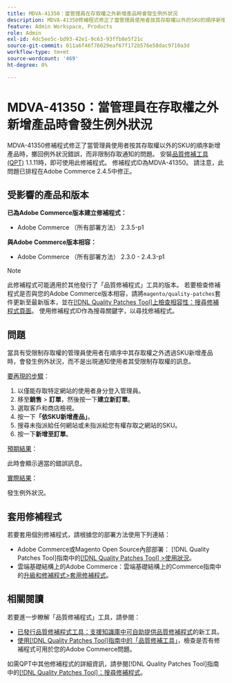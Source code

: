 ```yaml
---
title: MDVA-41350：當管理員在存取權之外新增產品時會發生例外狀況
description: MDVA-41350修補程式修正了當管理員使用者按其存取權以外的SKU的順序新增產品時，擲回例外狀況錯誤，而非限制存取通知的問題。 安裝[Quality Patches Tool (QPT)](https://experienceleague.adobe.com/en/docs/commerce-operations/tools/quality-patches-tool/quality-patches-tool-to-self-serve-quality-patches) 1.1.11後，即可使用此修補程式。 修補程式ID為MDVA-41350。 請注意，此問題已排程在Adobe Commerce 2.4.5中修正。
feature: Admin Workspace, Products
role: Admin
exl-id: 4dc5ee5c-bd93-42e1-9c63-93ffb8e5f21c
source-git-commit: 011a6f46f76029eaf67f172b576e58dac9710a3d
workflow-type: tm+mt
source-wordcount: '469'
ht-degree: 0%

---
```


# MDVA-41350：當管理員在存取權之外新增產品時會發生例外狀況

MDVA-41350修補程式修正了當管理員使用者按其存取權以外的SKU的順序新增產品時，擲回例外狀況錯誤，而非限制存取通知的問題。 安裝[品質修補工具(QPT)](https://experienceleague.adobe.com/en/docs/commerce-operations/tools/quality-patches-tool/quality-patches-tool-to-self-serve-quality-patches) 1.1.11時，即可使用此修補程式。 修補程式ID為MDVA-41350。 請注意，此問題已排程在Adobe Commerce 2.4.5中修正。

## 受影響的產品和版本

**已為Adobe Commerce版本建立修補程式：**

* Adobe Commerce （所有部署方法） 2.3.5-p1

**與Adobe Commerce版本相容：**

* Adobe Commerce （所有部署方法） 2.3.0 - 2.4.3-p1

>[!NOTE]
>
>此修補程式可能適用於其他發行了「品質修補程式」工具的版本。 若要檢查修補程式是否與您的Adobe Commerce版本相容，請將`magento/quality-patches`套件更新至最新版本，並在[[!DNL Quality Patches Tool]上檢查相容性：搜尋修補程式頁面](https://experienceleague.adobe.com/en/docs/commerce-operations/tools/quality-patches-tool/quality-patches-tool-to-self-serve-quality-patches)。 使用修補程式ID作為搜尋關鍵字，以尋找修補程式。

## 問題

當具有受限制存取權的管理員使用者在順序中其存取權之外透過SKU新增產品時，會發生例外狀況，而不是出現通知使用者其受限制存取權的訊息。

<u>要再現的步驟</u>：

1. 以僅能存取特定網站的使用者身分登入管理員。
1. 移至&#x200B;**銷售** > **訂單**，然後按一下&#x200B;**建立新訂單**。
1. 選取客戶和商店檢視。
1. 按一下&#x200B;**「依SKU新增產品」**。
1. 搜尋未指派給任何網站或未指派給您有權存取之網站的SKU。
1. 按一下&#x200B;**新增至訂單**。

<u>預期結果</u>：

此時會顯示適當的錯誤訊息。

<u>實際結果</u>：

發生例外狀況。

## 套用修補程式

若要套用個別修補程式，請根據您的部署方法使用下列連結：

* Adobe Commerce或Magento Open Source內部部署： [!DNL Quality Patches Tool]指南中的[[!DNL Quality Patches Tool] >使用狀況](/help/tools/quality-patches-tool/usage.md)。
* 雲端基礎結構上的Adobe Commerce：雲端基礎結構上的Commerce指南中的[升級和修補程式>套用修補程式](https://experienceleague.adobe.com/docs/commerce-cloud-service/user-guide/develop/upgrade/apply-patches.html)。

## 相關閱讀

若要進一步瞭解「品質修補程式」工具，請參閱：

* [已發行品質修補程式工具：支援知識庫中可自助提供品質修補程式](https://experienceleague.adobe.com/en/docs/commerce-operations/tools/quality-patches-tool/quality-patches-tool-to-self-serve-quality-patches)的新工具。
* [使用[!DNL Quality Patches Tool]指南中的「品質修補工具」](/help/tools/quality-patches-tool/patches-available-in-qpt/check-patch-for-magento-issue-with-magento-quality-patches.md)，檢查是否有修補程式可用於您的Adobe Commerce問題。

如需QPT中其他修補程式的詳細資訊，請參閱[!DNL Quality Patches Tool]指南中的[[!DNL Quality Patches Tool]：搜尋修補程式](https://experienceleague.adobe.com/tools/commerce-quality-patches/index.html)。
